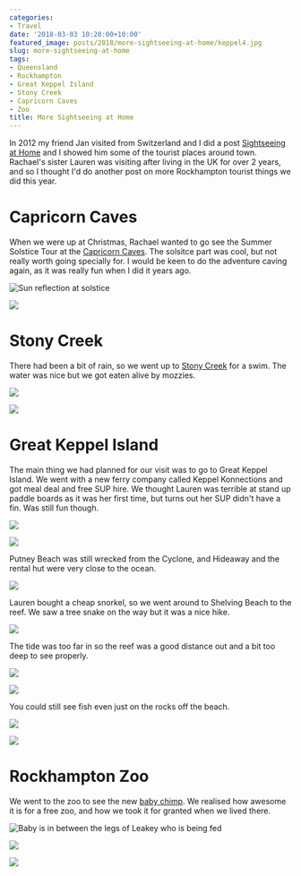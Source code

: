 ```yaml
---
categories:
- Travel
date: '2018-03-03 10:20:00+10:00'
featured_image: posts/2018/more-sightseeing-at-home/keppel4.jpg
slug: more-sightseeing-at-home
tags:
- Queensland
- Rockhampton
- Great Keppel Island
- Stony Creek
- Capricorn Caves
- Zoo
title: More Sightseeing at Home
---
```


In 2012 my friend Jan visited from Switzerland and I did a post
[Sightseeing at Home](/posts/2012/sightseeing-at-home/) and I showed him some of the tourist places around town. Rachael's sister Lauren was visiting after living in the UK for over 2 years, and so I thought I'd do another post on more Rockhampton tourist things we did this year.

# Capricorn Caves

When we were up at Christmas, Rachael wanted to go see the Summer Solstice Tour at the [Capricorn Caves](http://capricorncaves.com.au/). The solsitce part was cool, but not really worth going specially for. I would be keen to do the adventure caving again, as it was really fun when I did it years ago.

![](solstice.jpg "Sun reflection at solstice")

![](caves.jpg "")

# Stony Creek

There had been a bit of rain, so we went up to [Stony Creek](https://goo.gl/maps/TGJPWD1ZqjR2) for a swim. The water was nice but we got eaten alive by mozzies.

![](stony1.jpg "")

![](stony2.jpg "")

# Great Keppel Island

The main thing we had planned for our visit was to go to Great Keppel Island. We went with a new ferry company called Keppel Konnections and got meal deal and free SUP hire. We thought Lauren was terrible at stand up paddle boards as it was her first time, but turns out her SUP didn't have a fin. Was still fun though.

![](keppel1.jpg "")

![](keppel3.jpg "")

Putney Beach was still wrecked from the Cyclone, and Hideaway and the rental hut were very close to the ocean.

![](keppel2.jpg "")

Lauren bought a cheap snorkel, so we went around to Shelving Beach to the reef. We saw a tree snake on the way but it was a nice hike.

![](keppel4.jpg "")

The tide was too far in so the reef was a good distance out and a bit too deep to see properly.

![](keppel5.jpg "")

![](keppel6.jpg "")

You could still see fish even just on the rocks off the beach.

![](keppel7.jpg "")

![](keppel8.jpg "")


# Rockhampton Zoo

We went to the zoo to see the new [baby chimp](https://www.rockhamptonregion.qld.gov.au/AboutCouncil/News-and-announcements/Latest-News/Rockhampton-Zoo-welcomes-birth-of-first-baby-Chimpanzee). We realised how awesome it is for a free zoo, and how we took it for granted when we lived there.

![](zoo1.jpg "Baby is in between the legs of Leakey who is being fed")

![](zoo2.jpg "")

![](zoo3.jpg "")